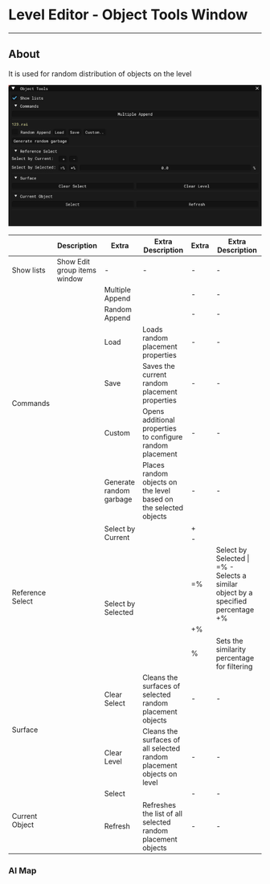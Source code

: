 # Level Editor - Object Tools Window

___

## About

It is used for random distribution of objects on the level

![alt text](../images/object-tools.png)

<table><thead>
  <tr>
    <th></th>
    <th>Description</th>
    <th>Extra</th>
    <th>Extra Description</th>
    <th>Extra</th>
    <th>Extra Description</th>
  </tr></thead>
<tbody>
  <tr>
    <td>Show lists</td>
    <td>Show Edit group items window</td>
    <td>-</td>
    <td>-</td>
    <td>-</td>
    <td>-</td>
  </tr>
  <tr>
    <td rowspan="6">Commands</td>
    <td rowspan="6"></td>
    <td>Multiple Append</td>
    <td></td>
    <td>-</td>
    <td>-</td>
  </tr>
  <tr>
    <td>Random Append</td>
    <td></td>
    <td>-</td>
    <td>-</td>
  </tr>
  <tr>
    <td>Load</td>
    <td>Loads random placement properties</td>
    <td>-</td>
    <td>-</td>
  </tr>
  <tr>
    <td>Save</td>
    <td>Saves the current random placement properties</td>
    <td>-</td>
    <td>-</td>
  </tr>
  <tr>
    <td>Custom</td>
    <td>Opens additional properties to configure random placement</td>
    <td>-</td>
    <td>-</td>
  </tr>
  <tr>
    <td>Generate random garbage</td>
    <td>Places random objects on the level based on the selected objects</td>
    <td>-</td>
    <td>-</td>
  </tr>
  <tr>
    <td rowspan="5">Reference Select</td>
    <td rowspan="5"></td>
    <td rowspan="2">Select by Current</td>
    <td rowspan="2"></td>
    <td>+</td>
    <td></td>
  </tr>
  <tr>
    <td>-</td>
    <td></td>
  </tr>
  <tr>
    <td rowspan="3">Select by Selected</td>
    <td rowspan="3"></td>
    <td>=%</td>
    <td>Select by Selected | =% - Selects a similar object by a specified percentage +%</td>
  </tr>
  <tr>
    <td>+%</td>
    <td></td>
  </tr>
  <tr>
    <td>%</td>
    <td>Sets the similarity percentage for filtering</td>
  </tr>
  <tr>
    <td rowspan="2">Surface</td>
    <td rowspan="2"></td>
    <td>Clear Select</td>
    <td>Cleans the surfaces of selected random placement objects</td>
    <td>-</td>
    <td>-</td>
  </tr>
  <tr>
    <td>Clear Level</td>
    <td>Cleans the surfaces of all selected random placement objects on level</td>
    <td>-</td>
    <td>-</td>
  </tr>
  <tr>
    <td rowspan="2">Current Object</td>
    <td rowspan="2"></td>
    <td>Select</td>
    <td></td>
    <td>-</td>
    <td>-</td>
  </tr>
  <tr>
    <td>Refresh</td>
    <td>Refreshes the list of all selected random placement objects</td>
    <td>-</td>
    <td>-</td>
  </tr>
</tbody></table>

### AI Map

